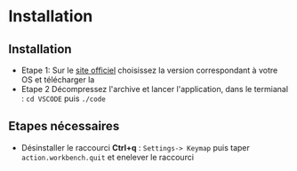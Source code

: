 # Installation

## Installation

* Etape 1: Sur le [site officiel](https://code.visualstudio.com/download) choisissez la version correspondant à votre OS et télécharger la
* Etape 2 Décompressez l'archive et lancer l'application, dans le termianal : `cd VSCODE` puis `./code`

## Etapes nécessaires

* Désinstaller le raccourci **Ctrl+q** : `Settings-> Keymap` puis taper `action.workbench.quit` et enelever le raccourci

